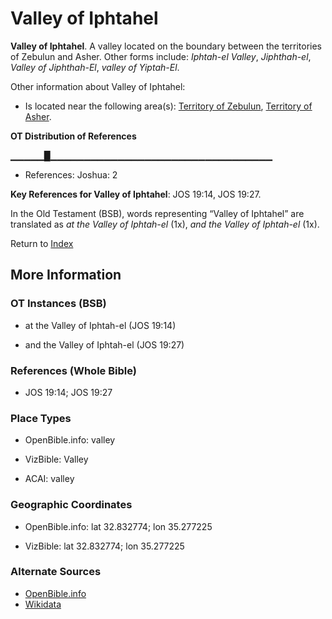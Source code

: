 # Valley of Iphtahel
**Valley of Iphtahel**. 
A valley located on the boundary between the territories of Zebulun and Asher. 
Other forms include: 
*Iphtah-el Valley*, *Jiphthah-el*, *Valley of Jiphthah-El*, *valley of Yiptah-El*. 




Other information about Valley of Iphtahel:


* Is located near the following area(s): 
[Territory of Zebulun](TerritoryOfZebulun.md), [Territory of Asher](TerritoryOfAsher.md). 


**OT Distribution of References**

▁▁▁▁▁█▁▁▁▁▁▁▁▁▁▁▁▁▁▁▁▁▁▁▁▁▁▁▁▁▁▁▁▁▁▁▁▁▁
* References: Joshua: 2



**Key References for Valley of Iphtahel**: 
JOS 19:14, JOS 19:27. 


In the Old Testament (BSB), words representing “Valley of Iphtahel” are translated as 
*at the Valley of Iphtah-el* (1x), *and the Valley of Iphtah-el* (1x). 




Return to [Index](00-Index.md)

## More Information

### OT Instances (BSB)

* at the Valley of Iphtah-el (JOS 19:14)

* and the Valley of Iphtah-el (JOS 19:27)



### References (Whole Bible)

* JOS 19:14; JOS 19:27


### Place Types

* OpenBible.info: valley

* VizBible: Valley

* ACAI: valley



### Geographic Coordinates

* OpenBible.info: lat 32.832774; lon 35.277225

* VizBible: lat 32.832774; lon 35.277225



### Alternate Sources

* [OpenBible.info](https://www.openbible.info/geo/ancient/a3e0180)
* [Wikidata](http://www.wikidata.org/entity/Q6065117)



